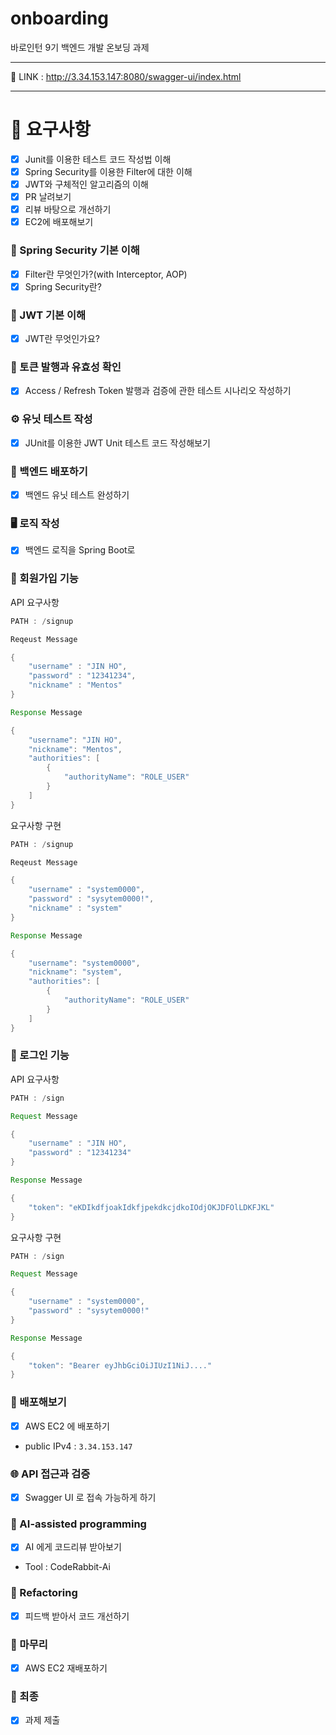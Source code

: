 # onboarding
바로인턴 9기 백엔드 개발 온보딩 과제

---

🔗 LINK : http://3.34.153.147:8080/swagger-ui/index.html

---

# 📌 요구사항
- [X] Junit를 이용한 테스트 코드 작성법 이해
- [X] Spring Security를 이용한 Filter에 대한 이해
- [X] JWT와 구체적인 알고리즘의 이해
- [X] PR 날려보기
- [X] 리뷰 바탕으로 개선하기
- [X] EC2에 배포해보기

### 🔐 Spring Security 기본 이해
- [X] Filter란 무엇인가?(with Interceptor, AOP)
- [X] Spring Security란?

### 🔑 JWT 기본 이해
- [X] JWT란 무엇인가요?

### 🔄 토큰 발행과 유효성 확인
- [X] Access / Refresh Token 발행과 검증에 관한 테스트 시나리오 작성하기

### ⚙ 유닛 테스트 작성
- [X] JUnit를 이용한 JWT Unit 테스트 코드 작성해보기

### 🚀 백엔드 배포하기
- [X] 백엔드 유닛 테스트 완성하기

### 🖥 로직 작성
- [X] 백엔드 로직을 Spring Boot로

### 📝 회원가입 기능
API 요구사항
```java
PATH : /signup

Reqeust Message

{
    "username" : "JIN HO",
    "password" : "12341234",
    "nickname" : "Mentos"
}

Response Message

{
    "username": "JIN HO",
    "nickname": "Mentos",
    "authorities": [
        {
            "authorityName": "ROLE_USER"
        }
    ]
}

```

요구사항 구현

```java
PATH : /signup

Reqeust Message

{
    "username" : "system0000",
    "password" : "sysytem0000!",
    "nickname" : "system"
}

Response Message

{
    "username": "system0000",
    "nickname": "system",
    "authorities": [
        {
            "authorityName": "ROLE_USER"
        }
    ]
}
```

### 🔑 로그인 기능
API 요구사항
```java
PATH : /sign

Request Message

{
    "username" : "JIN HO",
    "password" : "12341234"
}

Response Message

{
    "token": "eKDIkdfjoakIdkfjpekdkcjdkoIOdjOKJDFOlLDKFJKL"
}

```

요구사항 구현
```java
PATH : /sign

Request Message

{
    "username" : "system0000",
    "password" : "sysytem0000!"
}

Response Message

{
    "token": "Bearer eyJhbGciOiJIUzI1NiJ...."
}

```

### 🚀 배포해보기
- [X] AWS EC2 에 배포하기
- public IPv4 : `3.34.153.147`

### 🌐 API 접근과 검증
- [X] Swagger UI 로 접속 가능하게 하기

### 🤖 AI-assisted programming
- [X] AI 에게 코드리뷰 받아보기
- Tool : CodeRabbit-Ai

### 🔄 Refactoring
- [X] 피드백 받아서 코드 개선하기

### 🎯 마무리
- [X] AWS EC2 재배포하기

### 🏁 최종
- [X] 과제 제출
